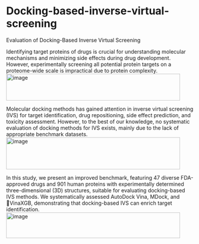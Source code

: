 # Docking-based-inverse-virtual-screening
Evaluation of Docking-Based Inverse Virtual Screening

Identifying target proteins of drugs is crucial for understanding molecular mechanisms and minimizing side effects during drug development. However, experimentally screening all potential protein targets on a proteome-wide scale is impractical due to protein complexity. <img width="468" height="72" alt="image" src="https://github.com/user-attachments/assets/59edf048-2455-4891-b0a7-eba492fbf049" />

Molecular docking methods has gained attention in inverse virtual screening (IVS) for target identification, drug repositioning, side effect prediction, and toxicity assessment. However, to the best of our knowledge, no systematic evaluation of docking methods for IVS exists, mainly due to the lack of appropriate benchmark datasets.<img width="468" height="86" alt="image" src="https://github.com/user-attachments/assets/cc182b95-5ff4-4183-b98a-f2ca74a8f15e" />

In this study, we present an improved benchmark, featuring 47 diverse FDA-approved drugs and 901 human proteins with experimentally determined three-dimensional (3D) structures, suitable for evaluating docking-based IVS methods. We systematically assessed AutoDock Vina, MDock, and VinaXGB, demonstrating that docking-based IVS can enrich target identification. <img width="468" height="69" alt="image" src="https://github.com/user-attachments/assets/352dd82c-ece9-4135-8912-da7692ce246d" />
